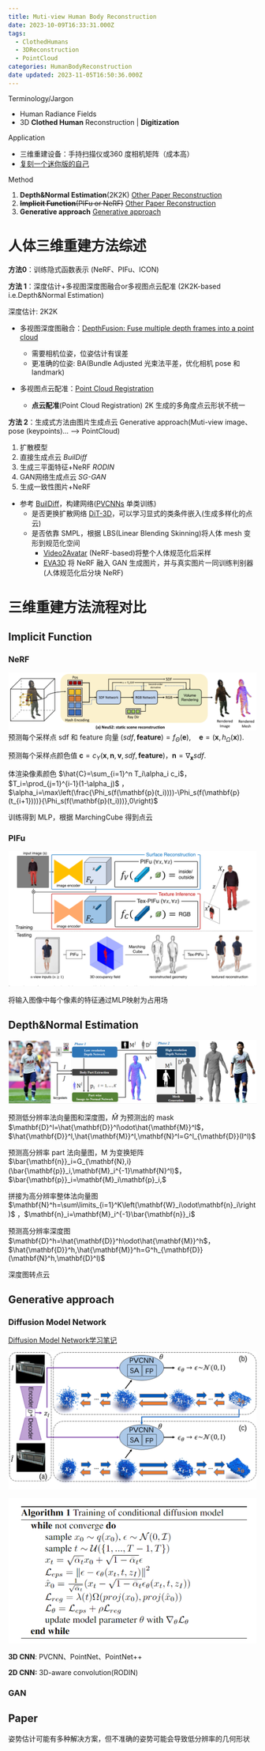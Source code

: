 ```yaml
---
title: Muti-view Human Body Reconstruction
date: 2023-10-09T16:33:31.000Z
tags:
  - ClothedHumans
  - 3DReconstruction
  - PointCloud
categories: HumanBodyReconstruction
date updated: 2023-11-05T16:50:36.000Z
---
```


Terminology/Jargon

- Human Radiance Fields
- 3D **Clothed Human** Reconstruction | **Digitization**

Application

- 三维重建设备：手持扫描仪或360 度相机矩阵（成本高）
- [复刻一个迷你版的自己](https://www.yangtse.com/content/1604507html)

Method

1. **Depth&Normal Estimation**(2K2K) [Other Paper Reconstruction](/HumanBodyReconstruction/Other%20Paper%20Reconstruction)
2. ~~**Implicit Function**(PIFu or NeRF)~~ [Other Paper Reconstruction](/HumanBodyReconstruction/Other%20Paper%20Reconstruction)
3. **Generative approach**  [Generative approach](/HumanBodyReconstruction/Generative%20approach/Generative%20approach%20Review)

<!-- more -->

# 人体三维重建方法综述

**方法0**：训练隐式函数表示
(NeRF、PIFu、ICON)

**方法 1**：深度估计+多视图深度图融合or多视图点云配准
(2K2K-based i.e.Depth&Normal Estimation)

深度估计: 2K2K

- 多视图深度图融合：[DepthFusion: Fuse multiple depth frames into a point cloud](https://github.com/touristCheng/DepthFusion)
  - 需要相机位姿，位姿估计有误差
  - 更准确的位姿: BA(Bundle Adjusted 光束法平差，优化相机 pose 和 landmark)

- 多视图点云配准：[Point Cloud Registration](/HumanBodyReconstruction/PointCloud/PointCloud%20Review)
  - **点云配准**(Point Cloud Registration) 2K 生成的多角度点云形状不统一

**方法 2**：生成式方法由图片生成点云
Generative approach(Muti-view image、pose (keypoints)... --> PointCloud)
1. 扩散模型
  1. 直接生成点云 *BuilDiff*
  2. 生成三平面特征+NeRF *RODIN*
2. GAN网络生成点云 *SG-GAN*
3. 生成一致性图片+NeRF

- 参考 [BuilDiff](https://github.com/weiyao1996/BuilDiff)，构建网络([PVCNNs](https://readpaper.com/pdf-annotate/note?pdfId=4544669809538392065&noteId=2018413897297176576) 单类训练)
  - 是否更换扩散网络 [DiT-3D](https://dit-3d.github.io/)，可以学习显式的类条件嵌入(生成多样化的点云)
  - 是否依靠 SMPL，根据 LBS(Linear Blending Skinning)将人体 mesh 变形到规范化空间
    - [Video2Avatar](https://moygcc.github.io/vid2avatar/) (NeRF-based)将整个人体规范化后采样
    - [EVA3D](https://hongfz16.github.io/projects/EVA3D) 将 NeRF 融入 GAN 生成图片，并与真实图片一同训练判别器(人体规范化后分块 NeRF)

# 三维重建方法流程对比

## Implicit Function

### NeRF

![NeuS2.png|666](https://raw.githubusercontent.com/qiyun71/Blog_images/main/pictures/20231024153406.png)
预测每个采样点 sdf 和 feature 向量
$(sdf,\mathbf{feature})=f_\Theta(\mathbf{e}),\quad\mathbf{e}=(\mathbf{x},h_\Omega(\mathbf{x})).$

预测每个采样点颜色值
$\mathbf c=c_{\Upsilon}(\mathbf x,\mathbf n,\mathbf v,sdf,\mathbf{feature})$，$\mathbf n=\nabla_\mathbf x sdf.$

体渲染像素颜色
$\hat{C}=\sum_{i=1}^n T_i\alpha_i c_i$， $T_i=\prod_{j=1}^{i-1}(1-\alpha_j)$ ，$\alpha_i=\max\left(\frac{\Phi_s(f(\mathbf{p}(t_i))))-\Phi_s(f(\mathbf{p}(t_{i+1})))}{\Phi_s(f(\mathbf{p}(t_i)))},0\right)$

训练得到 MLP，根据 MarchingCube 得到点云

### PIFu

![image.png](https://raw.githubusercontent.com/qiyun71/Blog_images/main/pictures/20230928170950.png)

将输入图像中每个像素的特征通过MLP映射为占用场

## Depth&Normal Estimation

![2K2K.png|666](https://raw.githubusercontent.com/qiyun71/Blog_images/main/pictures/20230921160120.png)

预测低分辨率法向量图和深度图，$\hat M$ 为预测出的 mask
$\mathbf{D}^l=\hat{\mathbf{D}}^l\odot\hat{\mathbf{M}}^l$， $\hat{\mathbf{D}}^l,\hat{\mathbf{M}}^l,\mathbf{N}^l=G^l_{\mathbf{D}}(I^l)$

预测高分辨率 part 法向量图，M 为变换矩阵
$\bar{\mathbf{n}}_i=G_{\mathbf{N},i}(\bar{\mathbf{p}}_i,\mathbf{M}_i^{-1}\mathbf{N}^l)$， $\bar{\mathbf{p}}_i=\mathbf{M}_i\mathbf{p}_i,$

拼接为高分辨率整体法向量图
$\mathbf{N}^h=\sum\limits_{i=1}^K\left(\mathbf{W}_i\odot\mathbf{n}_i\right)$ ，$\mathbf{n}_i=\mathbf{M}_i^{-1}\bar{\mathbf{n}}_i$

预测高分辨率深度图
$\mathbf{D}^h=\hat{\mathbf{D}}^h\odot\hat{\mathbf{M}}^h$，$\hat{\mathbf{D}}^h,\hat{\mathbf{M}}^h=G^h_{\mathbf{D}}(\mathbf{N}^h,\mathbf{D}^l)$

深度图转点云

## Generative approach

### Diffusion Model Network

[Diffusion Model Network学习笔记](/HumanBodyReconstruction/Generative%20approach/Diffusion%20Models)

![image.png|666](https://raw.githubusercontent.com/qiyun71/Blog_images/main/pictures/20231021114740.png)

![image.png|444](https://raw.githubusercontent.com/qiyun71/Blog_images/main/pictures/20231024111221.png)

**3D CNN**: PVCNN、PointNet、PointNet++

**2D CNN:** 3D-aware convolution(RODIN)

### GAN

## Paper

姿势估计可能有多种解决方案，但不准确的姿势可能会导致低分辨率的几何形状

